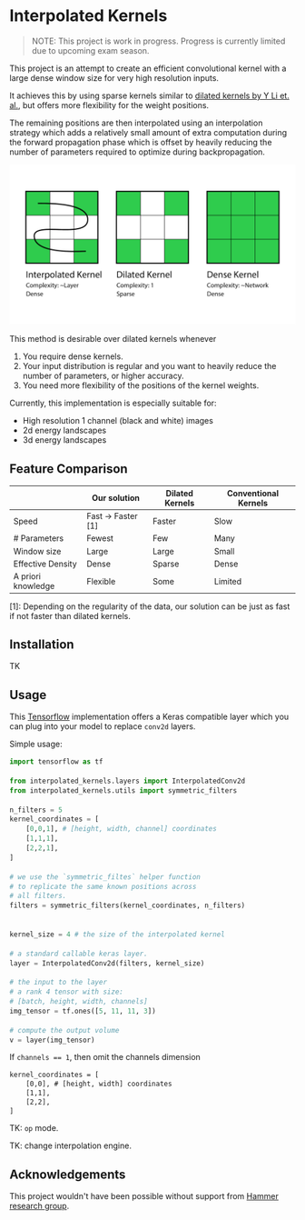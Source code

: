 # Interpolated Kernels

> NOTE: This project is work in progress.
> Progress is currently limited due to upcoming exam season. 

This project is an attempt to create an efficient convolutional kernel with a large dense window size for very high resolution inputs.

It achieves this by using sparse kernels similar to [dilated kernels by Y Li et. al.](https://arxiv.org/abs/1802.10062), but offers more flexibility for the weight positions.

The remaining positions are then interpolated using an interpolation strategy which adds a relatively small amount of extra computation during the forward propagation phase which is offset by heavily reducing the number of parameters required to optimize during backpropagation. 

![explanitory image](./imgs/explanitory_image.PNG)

This method is desirable over dilated kernels whenever 
1. You require dense kernels. 
2. Your input distribution is regular and you want to heavily reduce the number of parameters, or higher accuracy.
3. You need more flexibility of the positions of the kernel weights. 

Currently, this implementation is especially suitable for:
- High resolution 1 channel (black and white) images
- 2d energy landscapes
- 3d energy landscapes


## Feature Comparison

| |Our solution|Dilated Kernels|Conventional Kernels
-----|-----|-----|-----
Speed|Fast -> Faster [1]|Faster|Slow
\# Parameters|Fewest|Few|Many
Window size|Large|Large|Small
Effective Density|Dense|Sparse|Dense
A priori knowledge| Flexible | Some | Limited

[1]: Depending on the regularity of the data, our solution can be just as fast if not faster than dilated kernels. 

## Installation
TK

## Usage
This [Tensorflow](tensorflow.org) implementation offers a Keras compatible layer which you can plug into your model to replace `conv2d` layers. 

Simple usage:
```Python
import tensorflow as tf

from interpolated_kernels.layers import InterpolatedConv2d
from interpolated_kernels.utils import symmetric_filters

n_filters = 5
kernel_coordinates = [
    [0,0,1], # [height, width, channel] coordinates
    [1,1,1],
    [2,2,1],
]

# we use the `symmetric_filtes` helper function
# to replicate the same known positions across 
# all filters.
filters = symmetric_filters(kernel_coordinates, n_filters)


kernel_size = 4 # the size of the interpolated kernel

# a standard callable keras layer. 
layer = InterpolatedConv2d(filters, kernel_size)

# the input to the layer 
# a rank 4 tensor with size: 
# [batch, height, width, channels]
img_tensor = tf.ones([5, 11, 11, 3])

# compute the output volume
v = layer(img_tensor)
```

If `channels == 1`, then omit the channels dimension
```
kernel_coordinates = [
    [0,0], # [height, width] coordinates
    [1,1],
    [2,2],
]
```


TK: `op` mode.

TK: change interpolation engine.

## Acknowledgements
This project wouldn't have been possible without support from [Hammer research group](http://users-phys.au.dk/hammer/).
